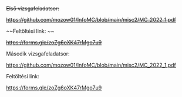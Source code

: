 ~~Első vizsgafeladatsor:~~

~~https://github.com/mozow01/InfoMC/blob/main/misc2/MC_2022_1.pdf~~

~~Feltöltési link: ~~

~~https://forms.gle/zoZg6oXK47rMgo7u9~~

Második vizsgafeladatsor:

https://github.com/mozow01/InfoMC/blob/main/misc2/MC_2022_1.pdf

Feltöltési link: 

https://forms.gle/zoZg6oXK47rMgo7u9

